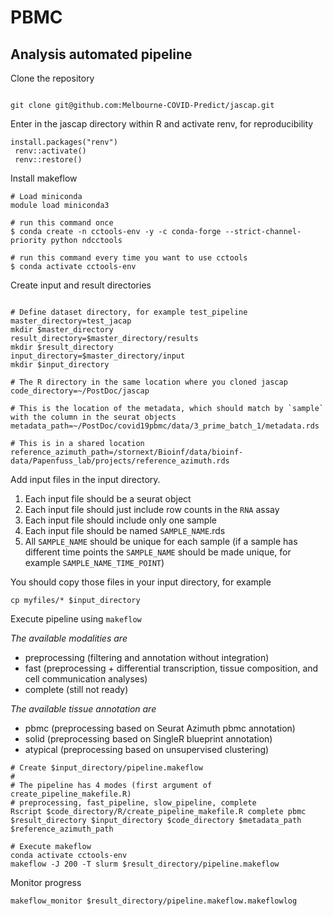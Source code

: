 # PBMC

## Analysis automated pipeline

Clone the repository

```{bash}

git clone git@github.com:Melbourne-COVID-Predict/jascap.git

```

Enter in the jascap directory within R and activate renv, for reproducibility

```{r}
install.packages("renv")
 renv::activate()
 renv::restore()
```

Install makeflow

```{bash}
# Load miniconda
module load miniconda3

# run this command once
$ conda create -n cctools-env -y -c conda-forge --strict-channel-priority python ndcctools

# run this command every time you want to use cctools
$ conda activate cctools-env

```

Create input and result directories 

```{bash}

# Define dataset directory, for example test_pipeline
master_directory=test_jacap
mkdir $master_directory
result_directory=$master_directory/results
mkdir $result_directory
input_directory=$master_directory/input
mkdir $input_directory

# The R directory in the same location where you cloned jascap
code_directory=~/PostDoc/jascap

# This is the location of the metadata, which should match by `sample` with the column in the seurat objects
metadata_path=~/PostDoc/covid19pbmc/data/3_prime_batch_1/metadata.rds

# This is in a shared location 
reference_azimuth_path=/stornext/Bioinf/data/bioinf-data/Papenfuss_lab/projects/reference_azimuth.rds
```
Add input files in the input directory. 

1) Each input file should be a seurat object
2) Each input file should just include row counts in the `RNA` assay
3) Each input file should include only one sample 
4) Each input file should be named `SAMPLE_NAME`.rds
5) All `SAMPLE_NAME` should be unique for each sample (if a sample has different time points the `SAMPLE_NAME` should be made unique, for example `SAMPLE_NAME_TIME_POINT`)

You should copy those files in your input directory, for example 

```{bash}
cp myfiles/* $input_directory
```

Execute pipeline using `makeflow`

*The available modalities are*
- preprocessing (filtering and annotation without integration)
- fast (preprocessing + differential transcription, tissue composition, and cell communication analyses)
- complete (still not ready)

*The available tissue annotation are*
- pbmc (preprocessing based on Seurat Azimuth pbmc annotation)
- solid (preprocessing based on SingleR blueprint annotation)
- atypical (preprocessing based on unsupervised clustering)

```{bash}
# Create $input_directory/pipeline.makeflow
#
# The pipeline has 4 modes (first argument of create_pipeline_makefile.R)
# preprocessing, fast_pipeline, slow_pipeline, complete
Rscript $code_directory/R/create_pipeline_makefile.R complete pbmc $result_directory $input_directory $code_directory $metadata_path $reference_azimuth_path

# Execute makeflow
conda activate cctools-env
makeflow -J 200 -T slurm $result_directory/pipeline.makeflow 
```

Monitor progress

```{bash}
makeflow_monitor $result_directory/pipeline.makeflow.makeflowlog
```
